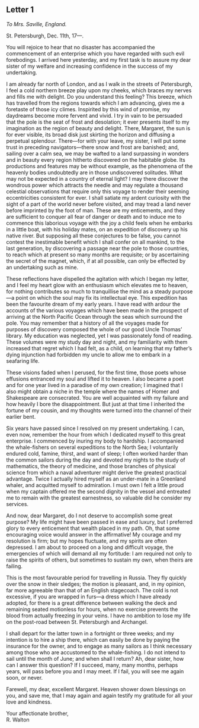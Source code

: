 ## Letter 1

_To Mrs. Saville, England._

St. Petersburgh, Dec. 11th, 17—.

You will rejoice to hear that no disaster has accompanied the commencement of an enterprise which you have regarded with such evil forebodings. I arrived here yesterday, and my first task is to assure my dear sister of my welfare and increasing confidence in the success of my undertaking.

I am already far north of London, and as I walk in the streets of Petersburgh, I feel a cold northern breeze play upon my cheeks, which braces my nerves and fills me with delight. Do you understand this feeling? This breeze, which has travelled from the regions towards which I am advancing, gives me a foretaste of those icy climes. Inspirited by this wind of promise, my daydreams become more fervent and vivid. I try in vain to be persuaded that the pole is the seat of frost and desolation; it ever presents itself to my imagination as the region of beauty and delight. There, Margaret, the sun is for ever visible, its broad disk just skirting the horizon and diffusing a perpetual splendour. There—for with your leave, my sister, I will put some trust in preceding navigators—there snow and frost are banished; and, sailing over a calm sea, we may be wafted to a land surpassing in wonders and in beauty every region hitherto discovered on the habitable globe. Its productions and features may be without example, as the phenomena of the heavenly bodies undoubtedly are in those undiscovered solitudes. What may not be expected in a country of eternal light? I may there discover the wondrous power which attracts the needle and may regulate a thousand celestial observations that require only this voyage to render their seeming eccentricities consistent for ever. I shall satiate my ardent curiosity with the sight of a part of the world never before visited, and may tread a land never before imprinted by the foot of man. These are my enticements, and they are sufficient to conquer all fear of danger or death and to induce me to commence this laborious voyage with the joy a child feels when he embarks in a little boat, with his holiday mates, on an expedition of discovery up his native river. But supposing all these conjectures to be false, you cannot contest the inestimable benefit which I shall confer on all mankind, to the last generation, by discovering a passage near the pole to those countries, to reach which at present so many months are requisite; or by ascertaining the secret of the magnet, which, if at all possible, can only be effected by an undertaking such as mine.

These reflections have dispelled the agitation with which I began my letter, and I feel my heart glow with an enthusiasm which elevates me to heaven, for nothing contributes so much to tranquillise the mind as a steady purpose—a point on which the soul may fix its intellectual eye. This expedition has been the favourite dream of my early years. I have read with ardour the accounts of the various voyages which have been made in the prospect of arriving at the North Pacific Ocean through the seas which surround the pole. You may remember that a history of all the voyages made for purposes of discovery composed the whole of our good Uncle Thomas’ library. My education was neglected, yet I was passionately fond of reading. These volumes were my study day and night, and my familiarity with them increased that regret which I had felt, as a child, on learning that my father’s dying injunction had forbidden my uncle to allow me to embark in a seafaring life.

These visions faded when I perused, for the first time, those poets whose effusions entranced my soul and lifted it to heaven. I also became a poet and for one year lived in a paradise of my own creation; I imagined that I also might obtain a niche in the temple where the names of Homer and Shakespeare are consecrated. You are well acquainted with my failure and how heavily I bore the disappointment. But just at that time I inherited the fortune of my cousin, and my thoughts were turned into the channel of their earlier bent.

Six years have passed since I resolved on my present undertaking. I can, even now, remember the hour from which I dedicated myself to this great enterprise. I commenced by inuring my body to hardship. I accompanied the whale-fishers on several expeditions to the North Sea; I voluntarily endured cold, famine, thirst, and want of sleep; I often worked harder than the common sailors during the day and devoted my nights to the study of mathematics, the theory of medicine, and those branches of physical science from which a naval adventurer might derive the greatest practical advantage. Twice I actually hired myself as an under-mate in a Greenland whaler, and acquitted myself to admiration. I must own I felt a little proud when my captain offered me the second dignity in the vessel and entreated me to remain with the greatest earnestness, so valuable did he consider my services.

And now, dear Margaret, do I not deserve to accomplish some great purpose? My life might have been passed in ease and luxury, but I preferred glory to every enticement that wealth placed in my path. Oh, that some encouraging voice would answer in the affirmative! My courage and my resolution is firm; but my hopes fluctuate, and my spirits are often depressed. I am about to proceed on a long and difficult voyage, the emergencies of which will demand all my fortitude: I am required not only to raise the spirits of others, but sometimes to sustain my own, when theirs are failing.

This is the most favourable period for travelling in Russia. They fly quickly over the snow in their sledges; the motion is pleasant, and, in my opinion, far more agreeable than that of an English stagecoach. The cold is not excessive, if you are wrapped in furs—a dress which I have already adopted, for there is a great difference between walking the deck and remaining seated motionless for hours, when no exercise prevents the blood from actually freezing in your veins. I have no ambition to lose my life on the post-road between St. Petersburgh and Archangel.

I shall depart for the latter town in a fortnight or three weeks; and my intention is to hire a ship there, which can easily be done by paying the insurance for the owner, and to engage as many sailors as I think necessary among those who are accustomed to the whale-fishing. I do not intend to sail until the month of June; and when shall I return? Ah, dear sister, how can I answer this question? If I succeed, many, many months, perhaps years, will pass before you and I may meet. If I fail, you will see me again soon, or never.

Farewell, my dear, excellent Margaret. Heaven shower down blessings on you, and save me, that I may again and again testify my gratitude for all your love and kindness.

Your affectionate brother,  
R. Walton